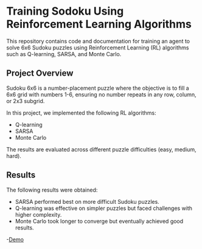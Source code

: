 # Training Sodoku Using Reinforcement Learning Algorithms
This repository contains code and documentation for training an agent to solve 6x6 Sudoku puzzles using Reinforcement Learning (RL) algorithms such as Q-learning, SARSA, and Monte Carlo.

## Project Overview

Sudoku 6x6 is a number-placement puzzle where the objective is to fill a 6x6 grid with numbers 1-6, ensuring no number repeats in any row, column, or 2x3 subgrid.

In this project, we implemented the following RL algorithms:
- Q-learning
- SARSA
- Monte Carlo

The results are evaluated across different puzzle difficulties (easy, medium, hard).

## Results

The following results were obtained:
- SARSA performed best on more difficult Sudoku puzzles.
- Q-learning was effective on simpler puzzles but faced challenges with higher complexity.
- Monte Carlo took longer to converge but eventually achieved good results.
  
-[Demo]([https://youtu.be/4bOpnsEA8EE](https://youtu.be/5c6wsxkJblY))
